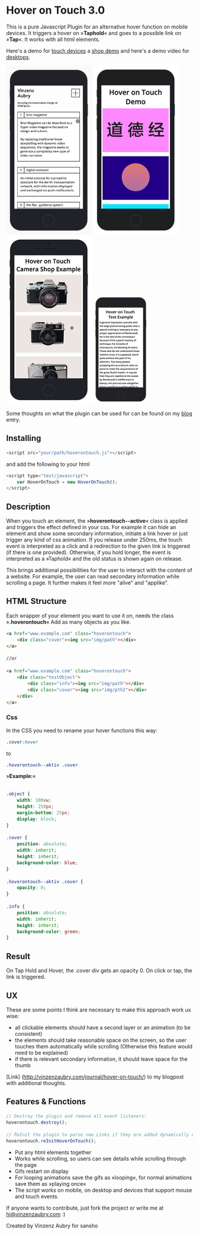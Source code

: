 # Hover on Touch 3.0

This is a pure Javascript Plugin for an alternative hover function on mobile devices. It triggers a hover on  »**Taphold**« and goes to a possible link on »**Tap**«. It works with all html elements.

Here's a demo for [touch devices](http://vinzenzaubry.com/demos/hoverontouch/) a [shop demo](http://vinzenzaubry.com/demos/hoverontouch/) and here's a demo video for [desktops](http://vinzenzaubry.com/demos/hoverontouch/desktop).

![Preview of the Plugin on a Portfolio](/media/readme.gif?raw=true "Preview")
![Preview with nice colors and animation](/media/fun.gif?raw=true "Preview")
![Preview of the Plugin for a shop](/media/shop.gif?raw=true "Preview")
![Preview of the Plugin for a text with an ad behind](/media/text.gif?raw=true "Preview")

Some thoughts on what the plugin can be used for can be found on my [blog](http://vinzenzaubry.com/journal/hover-on-touch/) entry. 

## Installing
```javascript
<script src="your/path/hoverontouch.js"></script>
```
and add the following to your html
```javascript
<script type="text/javascript">
    var HoverOnTouch = new HoverOnTouch();
</script>
```

## Description
When you touch an element, the »**hoverontouch--active**« class is applied and triggers the effect defined in your css. For example it can hide an element and show some secondary information, initiate a link hover or just trigger any kind of css animation. If you release under 250ms, the touch event is interpreted as a click and a redirection to the given link is triggered (if there is one provided). Otherwise, if you hold longer, the event is interpreted as a »Taphold« and the old status is shown again on release. 

This brings additional possibilities for the user to interact with the content of a website. For example, the user can read secondary information while scrolling a page. It further makes it feel more "alive" and "applike". 


## HTML Structure

Each wrapper of your element you want to use it on, needs the class »**.hoverontouch**« Add as many objects as you like.
```html
<a href="www.example.com" class="hoverontouch">
    <div class="cover"><img src="img/path"></div>
</a>

//or

<a href="www.example.com" class="hoverontouch">
    <div class="testObject">
        <div class="info"><img src="img/path"></div>
        <div class="cover"><img src="img/pth2"></div>
    </div>
</a>


```

### Css

In the CSS you need to rename your hover functions this way:

```css
.cover:hover
```

to

```css
.hoverontouch--aktiv .cover
```

»**Example:**«

```css

.object {
    width: 100vw;
    height: 250px;
    margin-bottom: 25px;
    display: block;
}

.cover {
    position: absolute;
    width: inherit;
    height: inherit;
    background-color: blue;
}

.hoverontouch--aktiv .cover {
    opacity: 0;
}

.info {
    position: absolute;
    width: inherit;
    height: inherit;
    background-color: green;
}

```
## Result
On Tap Hold and Hover, the .cover div gets an opacity 0. On click or tap, the link is triggered. 


## UX
These are some points I think are necessary to make this approach work ux wise:

- all clickable elements should have a second layer or an animation (to be consistent)
- the elements should take reasonable space on the screen, so the user touches them automatically while scrolling (Otherwise this feature would need to be explained)
- if there is relevant secondary information, it should leave space for the thumb

[Link] (http://vinzenzaubry.com/journal/hover-on-touch/) to my blogpost with additional thoughts.

## Features & Functions

```javascript
// Destroy the plugin and remove all event listeners:
hoverontouch.destroy();

// ReInit the plugin to parse new Links if they are added dynamically or new content is pushed to the pase (for example pagination)
hoverontouch.reInitHoverOnTouch();
```

- Put any html elements together
- Works while scrolling, so users can see details while scrolling through the page
- Gifs restart on display
- For looping animations save the gifs as »looping«, for normal animations save them as »playing once«
- The script works on mobile, on desktop and devices that support mouse and touch events.



If anyone wants to contribute, just fork the project or write me at hi@vinzenzaubry.com :)

Created by Vinzenz Aubry for sansho
